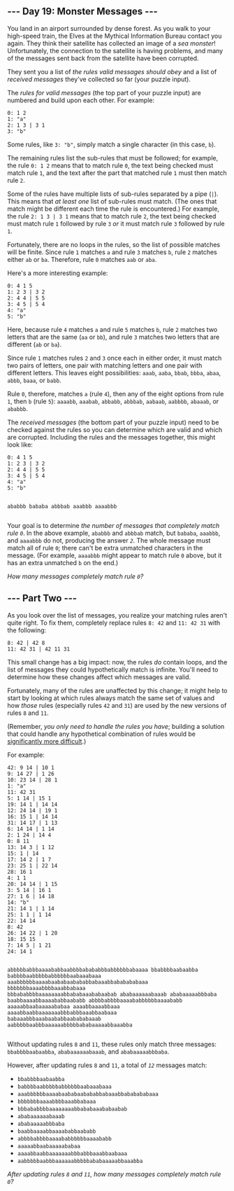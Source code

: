<article class="day-desc"><h2>--- Day 19: Monster Messages ---</h2><p>You land in an airport surrounded by dense forest. As you walk to your high-speed train, the Elves at the <span title="This is a purely fictional organization. Any resemblance to actual organizations, past or present, is purely coincidental.">Mythical Information Bureau</span> contact you again. They think their satellite has collected an image of a <em>sea monster</em>! Unfortunately, the connection to the satellite is having problems, and many of the messages sent back from the satellite have been corrupted.</p>
<p>They sent you a list of <em>the rules valid messages should obey</em> and a list of <em>received messages</em> they've collected so far (your puzzle input).</p>
<p>The <em>rules for valid messages</em> (the top part of your puzzle input) are numbered and build upon each other. For example:</p>
<pre><code>0: 1 2
1: "a"
2: 1 3 | 3 1
3: "b"
</code></pre>
<p>Some rules, like <code>3: "b"</code>, simply match a single character (in this case, <code>b</code>).</p>
<p>The remaining rules list the sub-rules that must be followed; for example, the rule <code>0: 1 2</code> means that to match rule <code>0</code>, the text being checked must match rule <code>1</code>, and the text after the part that matched rule <code>1</code> must then match rule <code>2</code>.</p>
<p>Some of the rules have multiple lists of sub-rules separated by a pipe (<code>|</code>). This means that <em>at least one</em> list of sub-rules must match. (The ones that match might be different each time the rule is encountered.) For example, the rule <code>2: 1 3 | 3 1</code> means that to match rule <code>2</code>, the text being checked must match rule <code>1</code> followed by rule <code>3</code> <em>or</em> it must match rule <code>3</code> followed by rule <code>1</code>.</p>
<p>Fortunately, there are no loops in the rules, so the list of possible matches will be finite. Since rule <code>1</code> matches <code>a</code> and rule <code>3</code> matches <code>b</code>, rule <code>2</code> matches either <code>ab</code> or <code>ba</code>. Therefore, rule <code>0</code> matches <code>aab</code> or <code>aba</code>.</p>
<p>Here's a more interesting example:</p>
<pre><code>0: 4 1 5
1: 2 3 | 3 2
2: 4 4 | 5 5
3: 4 5 | 5 4
4: "a"
5: "b"
</code></pre>
<p>Here, because rule <code>4</code> matches <code>a</code> and rule <code>5</code> matches <code>b</code>, rule <code>2</code> matches two letters that are the same (<code>aa</code> or <code>bb</code>), and rule <code>3</code> matches two letters that are different (<code>ab</code> or <code>ba</code>).</p>
<p>Since rule <code>1</code> matches rules <code>2</code> and <code>3</code> once each in either order, it must match two pairs of letters, one pair with matching letters and one pair with different letters. This leaves eight possibilities: <code>aaab</code>, <code>aaba</code>, <code>bbab</code>, <code>bbba</code>, <code>abaa</code>, <code>abbb</code>, <code>baaa</code>, or <code>babb</code>.</p>
<p>Rule <code>0</code>, therefore, matches <code>a</code> (rule <code>4</code>), then any of the eight options from rule <code>1</code>, then <code>b</code> (rule <code>5</code>): <code>aaaabb</code>, <code>aaabab</code>, <code>abbabb</code>, <code>abbbab</code>, <code>aabaab</code>, <code>aabbbb</code>, <code>abaaab</code>, or <code>ababbb</code>.</p>
<p>The <em>received messages</em> (the bottom part of your puzzle input) need to be checked against the rules so you can determine which are valid and which are corrupted. Including the rules and the messages together, this might look like:</p>
<pre><code>0: 4 1 5
1: 2 3 | 3 2
2: 4 4 | 5 5
3: 4 5 | 5 4
4: "a"
5: "b"

ababbb
bababa
abbbab
aaabbb
aaaabbb
</code></pre>
<p>Your goal is to determine <em>the number of messages that completely match rule <code>0</code></em>. In the above example, <code>ababbb</code> and <code>abbbab</code> match, but <code>bababa</code>, <code>aaabbb</code>, and <code>aaaabbb</code> do not, producing the answer <em><code>2</code></em>. The whole message must match all of rule <code>0</code>; there can't be extra unmatched characters in the message. (For example, <code>aaaabbb</code> might appear to match rule <code>0</code> above, but it has an extra unmatched <code>b</code> on the end.)</p>
<p><em>How many messages completely match rule <code>0</code>?</em></p>
</article>
<article class="day-desc"><h2 id="part2">--- Part Two ---</h2><p>As you look over the list of messages, you realize your matching rules aren't quite right. To fix them, completely replace rules <code>8: 42</code> and <code>11: 42 31</code> with the following:</p>
<pre><code>8: 42 | 42 8
11: 42 31 | 42 11 31
</code></pre>
<p>This small change has a big impact: now, the rules <em>do</em> contain loops, and the list of messages they could hypothetically match is infinite. You'll need to determine how these changes affect which messages are valid.</p>
<p>Fortunately, many of the rules are unaffected by this change; it might help to start by looking at which rules always match the same set of values and how <em>those</em> rules (especially rules <code>42</code> and <code>31</code>) are used by the new versions of rules <code>8</code> and <code>11</code>.</p>
<p>(Remember, <em>you only need to handle the rules you have</em>; building a solution that could handle any hypothetical combination of rules would be <a href="https://en.wikipedia.org/wiki/Formal_grammar" target="_blank">significantly more difficult</a>.)</p>
<p>For example:</p>
<pre><code>42: 9 14 | 10 1
9: 14 27 | 1 26
10: 23 14 | 28 1
1: "a"
11: 42 31
5: 1 14 | 15 1
19: 14 1 | 14 14
12: 24 14 | 19 1
16: 15 1 | 14 14
31: 14 17 | 1 13
6: 14 14 | 1 14
2: 1 24 | 14 4
0: 8 11
13: 14 3 | 1 12
15: 1 | 14
17: 14 2 | 1 7
23: 25 1 | 22 14
28: 16 1
4: 1 1
20: 14 14 | 1 15
3: 5 14 | 16 1
27: 1 6 | 14 18
14: "b"
21: 14 1 | 1 14
25: 1 1 | 1 14
22: 14 14
8: 42
26: 14 22 | 1 20
18: 15 15
7: 14 5 | 1 21
24: 14 1

abbbbbabbbaaaababbaabbbbabababbbabbbbbbabaaaa
bbabbbbaabaabba
babbbbaabbbbbabbbbbbaabaaabaaa
aaabbbbbbaaaabaababaabababbabaaabbababababaaa
bbbbbbbaaaabbbbaaabbabaaa
bbbababbbbaaaaaaaabbababaaababaabab
ababaaaaaabaaab
ababaaaaabbbaba
baabbaaaabbaaaababbaababb
abbbbabbbbaaaababbbbbbaaaababb
aaaaabbaabaaaaababaa
aaaabbaaaabbaaa
aaaabbaabbaaaaaaabbbabbbaaabbaabaaa
babaaabbbaaabaababbaabababaaab
aabbbbbaabbbaaaaaabbbbbababaaaaabbaaabba
</code></pre>
<p>Without updating rules <code>8</code> and <code>11</code>, these rules only match three messages: <code>bbabbbbaabaabba</code>, <code>ababaaaaaabaaab</code>, and <code>ababaaaaabbbaba</code>.</p>
<p>However, after updating rules <code>8</code> and <code>11</code>, a total of <em><code>12</code></em> messages match:</p>
<ul>
<li><code>bbabbbbaabaabba</code></li>
<li><code>babbbbaabbbbbabbbbbbaabaaabaaa</code></li>
<li><code>aaabbbbbbaaaabaababaabababbabaaabbababababaaa</code></li>
<li><code>bbbbbbbaaaabbbbaaabbabaaa</code></li>
<li><code>bbbababbbbaaaaaaaabbababaaababaabab</code></li>
<li><code>ababaaaaaabaaab</code></li>
<li><code>ababaaaaabbbaba</code></li>
<li><code>baabbaaaabbaaaababbaababb</code></li>
<li><code>abbbbabbbbaaaababbbbbbaaaababb</code></li>
<li><code>aaaaabbaabaaaaababaa</code></li>
<li><code>aaaabbaabbaaaaaaabbbabbbaaabbaabaaa</code></li>
<li><code>aabbbbbaabbbaaaaaabbbbbababaaaaabbaaabba</code></li>
</ul>
<p><em>After updating rules <code>8</code> and <code>11</code>, how many messages completely match rule <code>0</code>?</em></p>
</article>